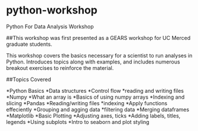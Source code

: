 # python-workshop
Python For Data Analysis Workshop

##This workshop was first presented as a GEARS workshop for UC Merced graduate students.

This workshop covers the basics necessary for a scientist to run analyses in Python.
Introduces topics along with examples, and includes numerous breakout exercises to reinforce the material.

##Topics Covered

*Python Basics
  *Data structures
  *Control flow
  *reading and writing files
*Numpy
  *What an array is
  *Basics of using numpy arrays
  *Indexing and slicing
*Pandas
  *Reading/writing files
  *indexing
  *Apply functions effeciently
  *Grouping and agging data
  *filtering data
  *Merging dataframes
*Matplotlib
  *Basic Plotting
  *Adjusting axes, ticks
  *Adding labels, titles, legends
  *Using subplots
  *Intro to seaborn and plot styling
